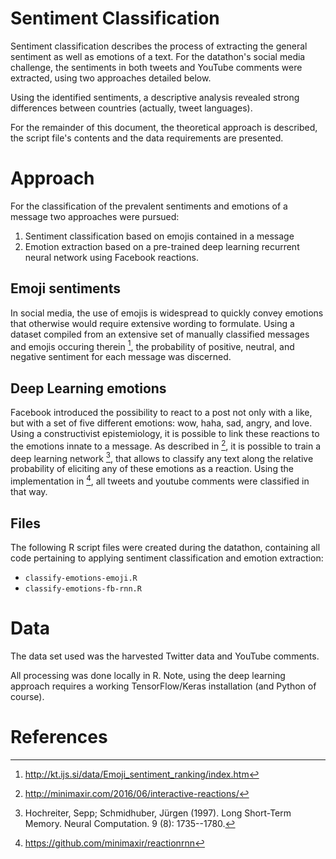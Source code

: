 # Sentiment Classification

Sentiment classification describes the process of extracting the general
sentiment as well as emotions of a text. For the datathon's social media
challenge, the sentiments in both tweets and YouTube comments were extracted,
using two approaches detailed below.

Using the identified sentiments, a descriptive analysis revealed strong
differences between countries (actually, tweet languages).

For the remainder of this document, the theoretical approach is described, the
script file's contents and the data requirements are presented.


# Approach

For the classification of the prevalent sentiments and emotions of a message two
approaches were pursued:

1. Sentiment classification based on emojis contained in a message
2. Emotion extraction based on a pre-trained deep learning recurrent neural
   network using Facebook reactions.

## Emoji sentiments

In social media, the use of emojis is widespread to quickly convey emotions that
otherwise would require extensive wording to formulate. Using a dataset compiled
from an extensive set of manually classified messages and emojis occuring
therein [^1], the probability of positive, neutral, and negative sentiment for
each message was discerned.

## Deep Learning emotions

Facebook introduced the possibility to react to a post not only with a like, but
with a set of five different emotions: wow, haha, sad, angry, and love. Using a
constructivist epistemiology, it is possible to link these reactions to the
emotions innate to a message. As described in [^2], it is possible to train
a deep learning network [^3], that allows to classify any text along the
relative probability of eliciting any of these emotions as a reaction. Using the
implementation in [^4], all tweets and youtube comments were classified in that
way.

## Files

The following R script files were created during the datathon, containing all
code pertaining to applying sentiment classification and emotion extraction:

* `classify-emotions-emoji.R`
* `classify-emotions-fb-rnn.R`

# Data

The data set used was the harvested Twitter data and YouTube comments.

All processing was done locally in R. Note, using the deep learning approach
requires a working TensorFlow/Keras installation (and Python of course).


# References

[^1]: <http://kt.ijs.si/data/Emoji_sentiment_ranking/index.htm>
[^2]: <http://minimaxir.com/2016/06/interactive-reactions/>
[^3]: Hochreiter, Sepp; Schmidhuber, Jürgen (1997). Long Short-Term Memory.
      Neural Computation. 9 (8): 1735--1780.
[^4]: <https://github.com/minimaxir/reactionrnn>

